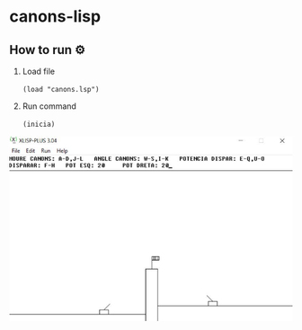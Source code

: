 # canons-lisp

## How to run ⚙️

1. Load file

    `(load "canons.lsp")`

1. Run command

    `(inicia)`

[![PDF preview](preview.JPG)](enunciat_practica.pdf)

